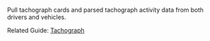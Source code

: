 Pull tachograph cards and parsed tachograph activity data from both drivers and vehicles.

Related Guide: [Tachograph](doc:tachograph-guide)